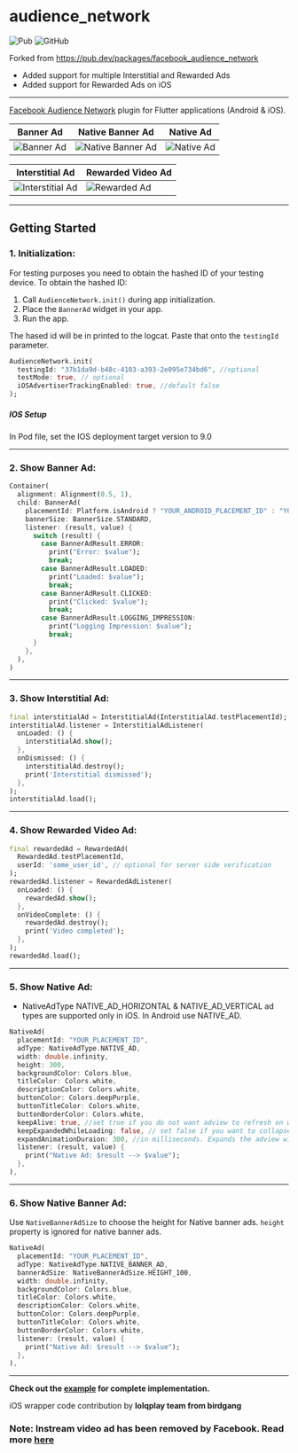 # audience_network
![Pub](https://img.shields.io/pub/v/audience_network.svg) ![GitHub](https://img.shields.io/github/license/dreamsoftin/facebook_audience_network.svg)

Forked from https://pub.dev/packages/facebook_audience_network
- Added support for multiple Interstitial and Rewarded Ads
- Added support for Rewarded Ads on iOS

---

[Facebook Audience Network](https://developers.facebook.com/docs/audience-network) plugin for Flutter applications (Android & iOS).

| Banner Ad | Native Banner Ad | Native Ad |
| - | - | - |
| ![Banner Ad](https://raw.githubusercontent.com/dreamsoftin/facebook_audience_network/master/example/gifs/banner.gif "Banner Ad") | ![Native Banner Ad](https://raw.githubusercontent.com/dreamsoftin/facebook_audience_network/master/example/gifs/native_banner.gif "Native Banner Ad") | ![Native Ad](https://raw.githubusercontent.com/dreamsoftin/facebook_audience_network/master/example/gifs/native.gif "Native Ad") |

| Interstitial Ad | Rewarded Video Ad |
| - | - |
| ![Interstitial Ad](https://raw.githubusercontent.com/dreamsoftin/facebook_audience_network/master/example/gifs/interstitial.gif "Interstitial Ad") | ![Rewarded Ad](https://raw.githubusercontent.com/dreamsoftin/facebook_audience_network/master/example/gifs/rewarded.gif "Rewarded Video Ad") |

---
## Getting Started

### 1. Initialization:

For testing purposes you need to obtain the hashed ID of your testing device. To obtain the hashed ID: 

1. Call `AudienceNetwork.init()` during app initialization.
2. Place the `BannerAd` widget in your app.
3. Run the app.

The hased id will be in printed to the logcat. Paste that onto the `testingId` parameter.

```dart
AudienceNetwork.init(
  testingId: "37b1da9d-b48c-4103-a393-2e095e734bd6", //optional
  testMode: true, // optional
  iOSAdvertiserTrackingEnabled: true, //default false
);
```
##### IOS Setup
In Pod file, set the IOS deployment target version to 9.0

---
### 2. Show Banner Ad:

```dart
Container(
  alignment: Alignment(0.5, 1),
  child: BannerAd(
    placementId: Platform.isAndroid ? "YOUR_ANDROID_PLACEMENT_ID" : "YOUR_IOS_PLACEMENT_ID",
    bannerSize: BannerSize.STANDARD,
    listener: (result, value) {
      switch (result) {
        case BannerAdResult.ERROR:
          print("Error: $value");
          break;
        case BannerAdResult.LOADED:
          print("Loaded: $value");
          break;
        case BannerAdResult.CLICKED:
          print("Clicked: $value");
          break;
        case BannerAdResult.LOGGING_IMPRESSION:
          print("Logging Impression: $value");
          break;
      }
    },
  ),
)
```
---
### 3. Show Interstitial Ad:

```dart
final interstitialAd = InterstitialAd(InterstitialAd.testPlacementId);
interstitialAd.listener = InterstitialAdListener(
  onLoaded: () {
    interstitialAd.show();
  },
  onDismissed: () {
    interstitialAd.destroy();
    print('Interstitial dismissed');
  },
);
interstitialAd.load();
```
---
### 4. Show Rewarded Video Ad:

```dart
final rewardedAd = RewardedAd(
  RewardedAd.testPlacementId,
  userId: 'some_user_id', // optional for server side verification
);
rewardedAd.listener = RewardedAdListener(
  onLoaded: () {
    rewardedAd.show();
  },
  onVideoComplete: () {
    rewardedAd.destroy();
    print('Video completed');
  },
);
rewardedAd.load();
```
---
### 5. Show Native Ad:
- NativeAdType NATIVE_AD_HORIZONTAL & NATIVE_AD_VERTICAL ad types are supported only in iOS. In Android use NATIVE_AD.
```dart
NativeAd(
  placementId: "YOUR_PLACEMENT_ID",
  adType: NativeAdType.NATIVE_AD,
  width: double.infinity,
  height: 300,
  backgroundColor: Colors.blue,
  titleColor: Colors.white,
  descriptionColor: Colors.white,
  buttonColor: Colors.deepPurple,
  buttonTitleColor: Colors.white,
  buttonBorderColor: Colors.white,
  keepAlive: true, //set true if you do not want adview to refresh on widget rebuild
  keepExpandedWhileLoading: false, // set false if you want to collapse the native ad view when the ad is loading 
  expandAnimationDuraion: 300, //in milliseconds. Expands the adview with animation when ad is loaded
  listener: (result, value) {
    print("Native Ad: $result --> $value");
  },
),
```
---
### 6. Show Native Banner Ad:
Use `NativeBannerAdSize` to choose the height for Native banner ads. `height` property is ignored for native banner ads.

```dart
NativeAd(
  placementId: "YOUR_PLACEMENT_ID",
  adType: NativeAdType.NATIVE_BANNER_AD,
  bannerAdSize: NativeBannerAdSize.HEIGHT_100,
  width: double.infinity,
  backgroundColor: Colors.blue,
  titleColor: Colors.white,
  descriptionColor: Colors.white,
  buttonColor: Colors.deepPurple,
  buttonTitleColor: Colors.white,
  buttonBorderColor: Colors.white,
  listener: (result, value) {
    print("Native Ad: $result --> $value");
  },
),
```
---
**Check out the [example](https://github.com/lslv1243/facebook_audience_network/tree/master/example) for complete implementation.**

iOS wrapper code contribution by **lolqplay team from birdgang**

### Note: Instream video ad has been removed by Facebook. Read more [here](https://www.facebook.com/business/help/645132129564436?id=211412110064838)


